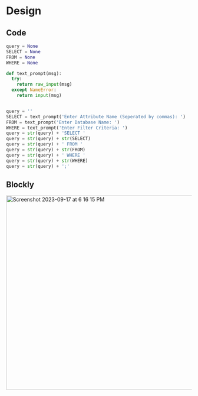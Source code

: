 # Design 

## Code
``` python
query = None
SELECT = None
FROM = None
WHERE = None

def text_prompt(msg):
  try:
    return raw_input(msg)
  except NameError:
    return input(msg)


query = ''
SELECT = text_prompt('Enter Attribute Name (Seperated by commas): ')
FROM = text_prompt('Enter Database Name: ')
WHERE = text_prompt('Enter Filter Criteria: ')
query = str(query) + 'SELECT '
query = str(query) + str(SELECT)
query = str(query) + ' FROM '
query = str(query) + str(FROM)
query = str(query) + ' WHERE '
query = str(query) + str(WHERE)
query = str(query) + ';'
```
## Blockly
<img width="526" alt="Screenshot 2023-09-17 at 6 16 15 PM" src="https://github.com/eshayamani/ScratchQL/assets/96713419/5b576111-3ac3-4196-b224-27072ec0992f">

